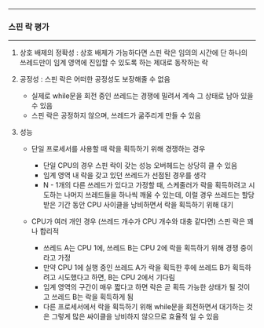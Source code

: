 -----
### 스핀 락 평가
-----
1. 상호 배제의 정확성 : 상호 배제가 가능하다면 스핀 락은 임의의 시간에 단 하나의 쓰레드만이 임계 영역에 진입할 수 있도록 하는 제대로 동작하는 락
2. 공정성 : 스핀 락은 어떠한 공정성도 보장해줄 수 없음
   - 실제로 while문을 회전 중인 쓰레드는 경쟁에 밀려서 계속 그 상태로 남아 있을 수 있음
   - 스핀 락은 공정하지 않으며, 쓰레드가 굶주리게 만들 수 있음

3. 성능
   - 단일 프로세서를 사용할 때 락을 획득하기 위해 경쟁하는 경우
     + 단일 CPU의 경우 스핀 락이 갖는 성능 오버헤드는 상당히 클 수 있음
     + 임계 영역 내 락을 갖고 있던 쓰레드가 선점된 경우를 생각
     + N - 1개의 다른 쓰레드가 있다고 가정할 때, 스케줄러가 락을 획득하려고 시도하는 나머지 쓰레드들을 하나씩 깨울 수 있는데, 이럴 경우 쓰레드는 할당받은 기간 동안 CPU 사이클을 낭비하면서 락을 획득하기 위해 대기

   - CPU가 여러 개인 경우 (쓰레드 개수가 CPU 개수와 대충 같다면) 스핀 락은 꽤나 합리적
     + 쓰레드 A는 CPU 1에, 쓰레드 B는 CPU 2에 락을 획득하기 위해 경쟁 중이라고 가정
     + 만약 CPU 1에 실행 중인 쓰레드 A가 락을 획득한 후에 쓰레드 B가 획득하려고 시도했다고 하면, B는 CPU 2에서 기다림
     + 임계 영역의 구간이 매우 짧다고 하면 락은 곧 획득 가능한 상태가 될 것이고 쓰레드 B는 락을 획득하게 됨
     + 다른 프로세서에서 락을 획득하기 위해 while문을 회전하면서 대기하는 것은 그렇게 많은 싸이클을 낭비하지 않으므로 효율적 일 수 있음
